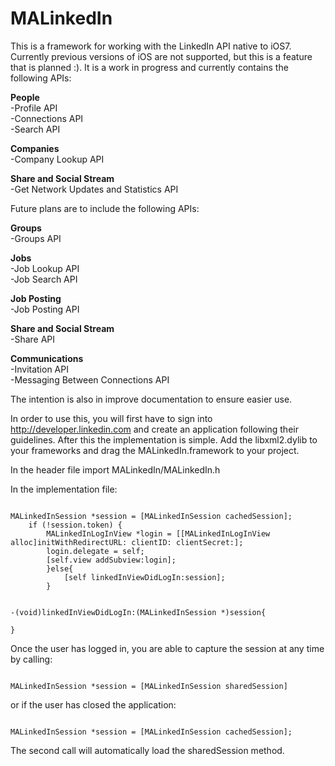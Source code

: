 MALinkedIn
==========

This is a framework for working with the LinkedIn API native to iOS7. Currently previous versions of iOS are not supported, but this is a feature that is planned :). It is a work in progress and currently contains the following APIs:

**People**<br/>
-Profile API<br/>
-Connections API<br/>
-Search API

**Companies**<br/>
-Company Lookup API

**Share and Social Stream**<br/>
-Get Network Updates and Statistics API


Future plans are to include the following APIs:

**Groups**<br/>
-Groups API

**Jobs**<br/>
-Job Lookup API<br/>
-Job Search API

**Job Posting**<br/>
-Job Posting API

**Share and Social Stream**<br/>
-Share API<br/>

**Communications**<br/>
-Invitation API<br/>
-Messaging Between Connections API

The intention is also in improve documentation to ensure easier use.

In order to use this, you will first have to sign into http://developer.linkedin.com and create an application following their guidelines. After this the implementation is simple. Add the libxml2.dylib to your frameworks and drag the MALinkedIn.framework to your project. 

In the header file import MALinkedIn/MALinkedIn.h

In the implementation file:
<pre><code>
MALinkedInSession *session = [MALinkedInSession cachedSession];
	if (!session.token) {
		MALinkedInLogInView *login = [[MALinkedInLogInView alloc]initWithRedirectURL:<your redirect url> clientID:<your app id> clientSecret:<your client secret>];
		login.delegate = self;
		[self.view addSubview:login];
    	}else{
        	[self linkedInViewDidLogIn:session];
    	}


-(void)linkedInViewDidLogIn:(MALinkedInSession *)session{
	
}
</code></pre>

Once the user has logged in, you are able to capture the session at any time by calling:
<pre><code>
MALinkedInSession *session = [MALinkedInSession sharedSession]
</code></pre>
or if the user has closed the application:
<pre><code>
MALinkedInSession *session = [MALinkedInSession cachedSession];
</code></pre>
The second call will automatically load the sharedSession method.
	
	
